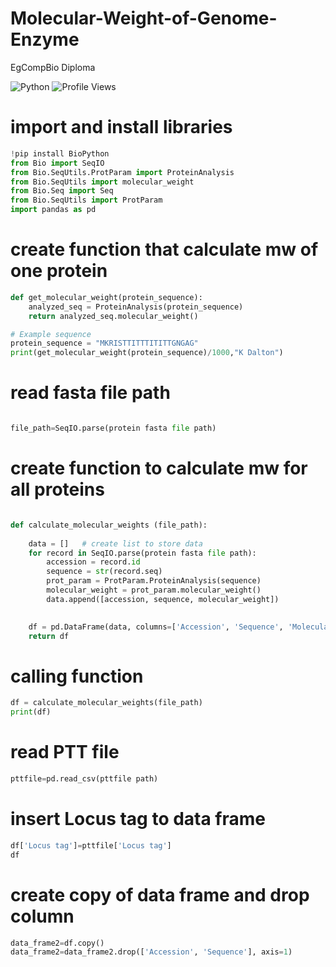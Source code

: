 # Molecular-Weight-of-Genome-Enzyme
EgCompBio Diploma

![Python](https://img.shields.io/badge/Language-Python-blue)  ![Profile Views](https://komarev.com/ghpvc/?username=OmarHolayell)



# import and install libraries

```python
!pip install BioPython
from Bio import SeqIO
from Bio.SeqUtils.ProtParam import ProteinAnalysis
from Bio.SeqUtils import molecular_weight
from Bio.Seq import Seq
from Bio.SeqUtils import ProtParam
import pandas as pd
```
# create function that calculate mw of one protein
```python
def get_molecular_weight(protein_sequence):
    analyzed_seq = ProteinAnalysis(protein_sequence)
    return analyzed_seq.molecular_weight()

# Example sequence
protein_sequence = "MKRISTTITTTITITTGNGAG"
print(get_molecular_weight(protein_sequence)/1000,"K Dalton")
```

# read fasta file path
```python

file_path=SeqIO.parse(protein fasta file path)
```
# create function to calculate mw for all proteins
```python

def calculate_molecular_weights (file_path):
 
    data = []   # create list to store data
    for record in SeqIO.parse(protein fasta file path):
        accession = record.id
        sequence = str(record.seq)
        prot_param = ProtParam.ProteinAnalysis(sequence)
        molecular_weight = prot_param.molecular_weight()
        data.append([accession, sequence, molecular_weight])
        

    df = pd.DataFrame(data, columns=['Accession', 'Sequence', 'MolecularWeight(dalton)'])  # create data frame to store variables
    return df
```
# calling function
```python
df = calculate_molecular_weights(file_path)
print(df)
```
# read PTT file
```python
pttfile=pd.read_csv(pttfile path)
```
# insert Locus tag to data frame
```python
df['Locus tag']=pttfile['Locus tag']
df
```
# create copy of data frame and drop column
```python
data_frame2=df.copy()
data_frame2=data_frame2.drop(['Accession', 'Sequence'], axis=1)
```



